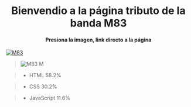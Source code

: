 # <center>Bienvendio a la página tributo de la banda M83</center>

#### <center>Presiona la imagen, link directo a la página</center>

<a href="https://ritspunterprise.github.io/" target="_blank" title="Tributo M83"><img src="https://user-images.githubusercontent.com/106701595/200143451-1a96cb22-8509-4fb9-a1a7-a44ba2aa6750.JPG" alt="M83"/></a>

> ![M83 M](https://user-images.githubusercontent.com/106701595/200143939-869e7340-3f1c-4fcc-a738-7960aa288f46.jpeg)

> - HTML 58.2%

> - CSS 30.2%

> - JavaScript 11.6%
